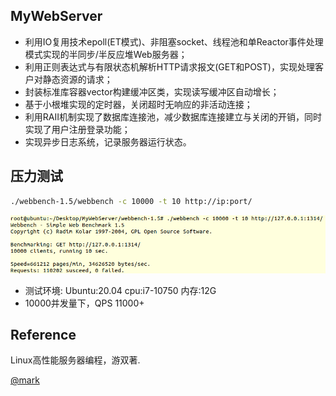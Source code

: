 
## MyWebServer
* 利用IO复用技术epoll(ET模式)、非阻塞socket、线程池和单Reactor事件处理模式实现的半同步/半反应堆Web服务器；
* 利用正则表达式与有限状态机解析HTTP请求报文(GET和POST)，实现处理客户对静态资源的请求；
* 封装标准库容器vector构建缓冲区类，实现读写缓冲区自动增长；
* 基于小根堆实现的定时器，关闭超时无响应的非活动连接；
* 利用RAII机制实现了数据库连接池，减少数据库连接建立与关闭的开销，同时实现了用户注册登录功能；
* 实现异步日志系统，记录服务器运行状态。

## 压力测试
```bash
./webbench-1.5/webbench -c 10000 -t 10 http://ip:port/
```
![image-webbench](https://github.com/canqChen/MyWebServer/blob/main/webbench10000.png)

* 测试环境: Ubuntu:20.04 cpu:i7-10750 内存:12G 
* 10000并发量下，QPS 11000+


## Reference
Linux高性能服务器编程，游双著.

[@mark](https://github.com/markparticle/WebServer)
